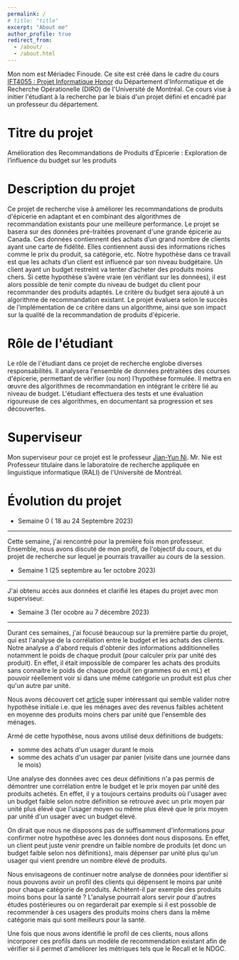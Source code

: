 ```yaml
---
permalink: /
# title: "title"
excerpt: "About me"
author_profile: true
redirect_from: 
  - /about/
  - /about.html
---
```


Mon nom est Mériadec Finoude. Ce site est créé dans le cadre du cours [IFT4055 : Projet Informatique Honor](https://admission.umontreal.ca/cours-et-horaires/cours/IFT-4055/) du Département d'Informatique et de Recherche Opérationelle (DIRO) de l'Université de Montréal. Ce cours vise à initier l'étudiant à la recherche par le biais d'un projet défini et encadré par un professeur du département.

Titre du projet
======
Amélioration des Recommandations de Produits d'Épicerie : Exploration de l’influence du budget sur les produits

Description du projet
======
Ce projet de recherche vise à améliorer les recommandations de produits d'épicerie en adaptant et en combinant des algorithmes
de recommandation existants pour une meilleure performance. Le projet se basera sur des données pré-traitées provenant d'une grande
épicerie au Canada. Ces données contiennent des achats d’un grand nombre de clients ayant une carte de fidélité. Elles contiennent
aussi des informations riches comme le prix du produit, sa catégorie, etc. Notre hypothèse dans ce travail est que les achats
d’un client est influencé par son niveau budgétaire. Un client ayant un budget restreint va tenter d’acheter des produits moins
chers. Si cette hypothèse s’avère vraie (en vérifiant sur les données), il est alors possible de tenir compte du niveau de budget
du client pour recommander des produits adaptés. Le critère du budget sera ajouté à un algorithme de recommandation existant.
Le projet évaluera selon le succès de l’implémentation de ce critère dans un algorithme, ainsi que son impact sur la qualité de
la recommandation de produits d'épicerie.

Rôle de l'étudiant
======
Le rôle de l'étudiant dans ce projet de recherche englobe diverses responsabilités. Il analysera l'ensemble de données prétraitées
des courses d'épicerie, permettant de vérifier (ou non) l’hypothèse formulée. Il mettra en œuvre des algorithmes de recommandation
en intégrant le critère lié au niveau de budget. L'étudiant effectuera des tests et une évaluation rigoureuse de ces algorithmes,
en documentant sa progression et ses découvertes. 

Superviseur
======
Mon superviseur pour ce projet est le professeur [Jian-Yun Ni](http://rali.iro.umontreal.ca/nie/jian-yun-nie/). Mr. Nie est Professeur titulaire dans le laboratoire de recherche appliquée en linguistique informatique (RALI) de l'Université de Montréal.

Évolution du projet
======

- Semaine 0 ( 18 au 24 Septembre 2023)
------
Cette semaine, j'ai rencontré pour la première fois mon professeur. Ensemble, nous avons discuté de mon profil, de l'objectif du cours, et du projet de recherche sur lequel je pourrais travailler au cours de la session.

- Semaine 1 (25 septembre au 1er octobre 2023)
------
J'ai obtenu accès aux données et clarifié les étapes du projet avec mon superviseur.

- Semaine 3 (1er ocobre au 7 décembre 2023)
-------
Durant ces semaines, j'ai focusé beaucoup sur la première partie du projet, qui est l'analyse de la corrélation entre le budget et les achats des clients. Notre analyse a d'abord requis d'obtenir des informations additionnelles notamment le poids de chaque produit (pour calculer prix par unité des produit). En effet, il était impossible de comparer les achats des produits sans connaitre le poids de chaque produit (en grammes ou en mL) et pouvoir réellement voir si dans une même catégorie un produit est plus cher qu'un autre par unité.

Nous avons découvert cet [article](https://www.ers.usda.gov/webdocs/publications/40816/32372_aer759.pdf?v=36.2) super intéressant qui semble valider notre hypothèse initiale i.e. que les ménages avec des revenus faibles achètent en moyenne des produits moins chers par unité que l'ensemble des ménages.

Armé de cette hypothèse, nous avons utilisé deux définitions de budgets:
- somme des achats d'un usager durant le mois
- somme des achats d'un usager par panier (visite dans une journée dans le mois)

Une analyse des données avec ces deux définitions n'a pas permis de démontrer une corrélation entre le budget et le prix moyen par unité des produits achetés. En effet, il y a toujours certains produits où l'usager avec un budget faible selon notre définition se retrouve avec un prix moyen par unité plus élevé que l'usager moyen ou même plus élevé que le prix moyen par unité d'un usager avec un budget élevé. 

On dirait que nous ne disposons pas de suffisamment d'informations pour confirmer notre hypothèse avec les données dont nous disposons. En effet, un client peut juste venir prendre un faible nombre de produits (et donc un budget faible selon nos définitions), mais dépenser par unité plus qu'un usager qui vient prendre un nombre élevé de produits.

Nous envisageons de continuer notre analyse de données pour identifier si nous pouvons avoir un profil des clients qui dépensent le moins par unité pour chaque catégorie de produits. Achètent-il par exemple des produits moins bons pour la santé ? L'analyse pourrait alors servir pour d'autres études postérieures ou on regarderait par exemple si il est possoble de recommender à ces usagers des produits moins chers dans la même catégorie mais qui sont meilleurs pour la santé. 

Une fois que nous avons identifié le profil de ces clients, nous allons incorporer ces profils dans un modèle de recommendation existant afin de vérifier si il permet d'améliorer les métriques tels que le Recall et le NDGC.


